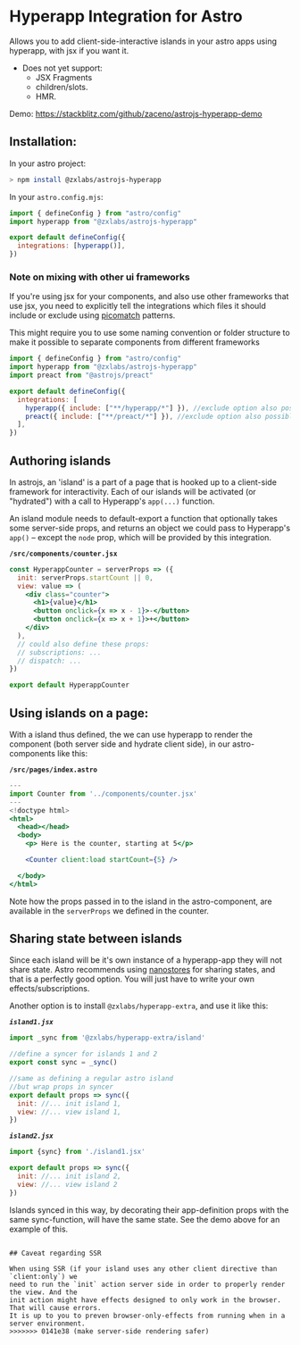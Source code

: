 # Hyperapp Integration for Astro

Allows you to add client-side-interactive islands in your astro apps using hyperapp, with jsx if you want it.

- Does not yet support:
  - JSX Fragments
  - children/slots.
  - HMR.

Demo: https://stackblitz.com/github/zaceno/astrojs-hyperapp-demo

## Installation:

In your astro project:

```sh
> npm install @zxlabs/astrojs-hyperapp
```

In your `astro.config.mjs`:

```js
import { defineConfig } from "astro/config"
import hyperapp from "@zxlabs/astrojs-hyperapp"

export default defineConfig({
  integrations: [hyperapp()],
})
```

### Note on mixing with other ui frameworks

If you're using jsx for your components, and also use other frameworks that use jsx, you need to
explicitly tell the integrations which files it should include or exclude using [picomatch](https://github.com/micromatch/picomatch#globbing-features)
patterns.

This might require you to use some naming convention or folder structure to make it possible to
separate components from different frameworks

```js
import { defineConfig } from "astro/config"
import hyperapp from "@zxlabs/astrojs-hyperapp"
import preact from "@astrojs/preact"

export default defineConfig({
  integrations: [
    hyperapp({ include: ["**/hyperapp/*"] }), //exclude option also possible
    preact({ include: ["**/preact/*"] }), //exclude option also possible
  ],
})
```

## Authoring islands

In astrojs, an 'island' is a part of a page that is hooked up to a client-side framework
for interactivity. Each of our islands will be activated (or "hydrated") with a call to
Hyperapp's `app(...)` function.

An island module needs to default-export a function that optionally takes some server-side
props, and returns an object we could pass to Hyperapp's `app()` – except the `node` prop,
which will be provided by this integration.

**`/src/components/counter.jsx`**

```jsx
const HyperappCounter = serverProps => ({
  init: serverProps.startCount || 0,
  view: value => (
    <div class="counter">
      <h1>{value}</h1>
      <button onclick={x => x - 1}>-</button>
      <button onclick={x => x + 1}>+</button>
    </div>
  ),
  // could also define these props:
  // subscriptions: ...
  // dispatch: ...
})

export default HyperappCounter
```

## Using islands on a page:

With a island thus defined, the we can use hyperapp
to render the component (both server side and hydrate
client side), in our astro-components like this:

**`/src/pages/index.astro`**

```jsx
---
import Counter from '../components/counter.jsx'
---
<!doctype html>
<html>
  <head></head>
  <body>
    <p> Here is the counter, starting at 5</p>

    <Counter client:load startCount={5} />

  </body>
</html>
```

Note how the props passed in to the island in the astro-component,
are available in the `serverProps` we defined in the counter.

## Sharing state between islands

Since each island will be it's own instance of a hyperapp-app they will not share state.
Astro recommends using [nanostores](https://github.com/nanostores) for sharing states, and that
is a perfectly good option. You will just have to write your own effects/subscriptions.

Another option is to install `@zxlabs/hyperapp-extra`, and use it like this:

**_`island1.jsx`_**

```js
import _sync from '@zxlabs/hyperapp-extra/island'

//define a syncer for islands 1 and 2
export const sync = _sync()

//same as defining a regular astro island
//but wrap props in syncer
export default props => sync({
  init: //... init island 1,
  view: //... view island 1,
})
```

**_`island2.jsx`_**

```js
import {sync} from './island1.jsx'

export default props => sync({
  init: //... init island 2,
  view: //... view island 2
})
```

Islands synced in this way, by decorating their app-definition props with the same sync-function,
will have the same state. See the demo above for an example of this.

```

## Caveat regarding SSR

When using SSR (if your island uses any other client directive than `client:only`) we
need to run the `init` action server side in order to properly render the view. And the
init action might have effects designed to only work in the browser. That will cause errors.
It is up to you to preven browser-only-effects from running when in a server environment.
>>>>>>> 0141e38 (make server-side rendering safer)
```
